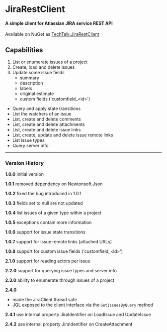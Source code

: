  JiraRestClient
================

#### A simple client for Atlassian JIRA service REST API

Available on NuGet as [TechTalk.JiraRestClient](http://nuget.org/packages/TechTalk.JiraRestClient/)

## Capabilities
1. List or enumerate issues of a project
2. Create, load and delete issues
3. Update some issue fields
    - summary
    - description
    - labels
    - original estimate
    - custom fields ('customfield_&lt;id&gt;')
+ Query and apply state transitions
+ List the watchers of an issue
+ List, create and delete comments
+ List, create and delete attachments
+ List, create and delete issue links
+ List, create, update and delete issue remote links
+ List issue types
+ Query server info

--------------------------------------------------

### Version History

**1.0.0**
initial version

**1.0.1**
removed dependency on Newtonsoft.Json

**1.0.2**
fixed the bug introduced in 1.0.1

**1.0.3**
fields set to null are not updated

**1.0.4**
list issues of a given type within a project

**1.0.5**
exceptions contain more information

**1.0.6**
support for issue state transitions

**1.0.7**
support for issue remote links (attached URLs)

**1.0.8**
support for custom issue fields ('customfield_&lt;id&gt;')

**2.1.0**
support for reading actors per issue

**2.2.0**
support for querying issue types and server info

**2.3.0**
ability to enumerate through issues of a project
 
**2.4.0**

- made the JiraClient thread safe
- JQL exposed to the client interface via the `GetIssuesByQuery` method

**2.4.1**
use internal property JiraIdentifier on LoadIssue and UpdateIssue

**2.4.2**
use internal property JiraIdentifier on CreateAttachment